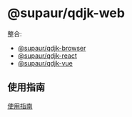 # @supaur/qdjk-web

整合:

* [@supaur/qdjk-browser](https://github.com/clouDr-f2e/mitojs/tree/master/packages/browser)
* [@supaur/qdjk-react](https://github.com/clouDr-f2e/mitojs/tree/master/packages/react)
* [@supaur/qdjk-vue](https://github.com/clouDr-f2e/mitojs/tree/master/packages/vue)

## 使用指南

[使用指南](https://github.com/clouDr-f2e/mitojs/blob/master/docs/guide.md)
